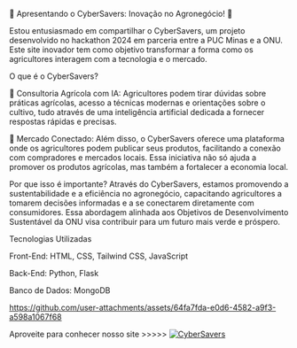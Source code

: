 
🌱 Apresentando o CyberSavers: Inovação no Agronegócio! 🚀

Estou entusiasmado em compartilhar o CyberSavers, um projeto desenvolvido no hackathon 2024 em parceria entre a PUC Minas e a ONU. Este site inovador tem como objetivo transformar a forma como os agricultores interagem com a tecnologia e o mercado.

O que é o CyberSavers?

🤖 Consultoria Agrícola com IA: Agricultores podem tirar dúvidas sobre práticas agrícolas, acesso a técnicas modernas e orientações sobre o cultivo, tudo através de uma inteligência artificial dedicada a fornecer respostas rápidas e precisas.

🛒 Mercado Conectado: Além disso, o CyberSavers oferece uma plataforma onde os agricultores podem publicar seus produtos, facilitando a conexão com compradores e mercados locais. Essa iniciativa não só ajuda a promover os produtos agrícolas, mas também a fortalecer a economia local.

Por que isso é importante? Através do CyberSavers, estamos promovendo a sustentabilidade e a eficiência no agronegócio, capacitando agricultores a tomarem decisões informadas e a se conectarem diretamente com consumidores. Essa abordagem alinhada aos Objetivos de Desenvolvimento Sustentável da ONU visa contribuir para um futuro mais verde e próspero.

Tecnologias Utilizadas

Front-End: HTML, CSS, Tailwind CSS, JavaScript

Back-End: Python, Flask

Banco de Dados: MongoDB

https://github.com/user-attachments/assets/64fa7fda-e0d6-4582-a9f3-a598a1067f68



Aproveite para conhecer nosso site >>>>> [![CyberSavers](https://img.shields.io/badge/acesse-aqui-blue)](https://cybersavers.onrender.com/)

